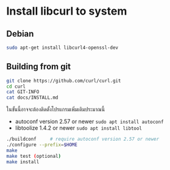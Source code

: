 # Install libcurl to system

## Debian

``` bash
sudo apt-get install libcurl4-openssl-dev
```

## Building from git

``` bash
git clone https://github.com/curl/curl.git
cd curl
cat GIT-INFO
cat docs/INSTALL.md
```

ในขั้นนี้อาจจะต้องติดตั้งโปรแกรมเพิ่มเติมประมาณนี้
- autoconf version 2.57 or newer `sudo apt install autoconf`
- libtoolize 1.4.2 or newer `sudo apt install libtool`

``` bash
./buildconf     # require autoconf version 2.57 or newer
./configure --prefix=$HOME
make
make test (optional)
make install
```

